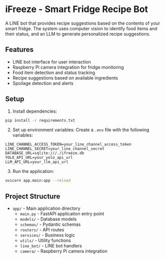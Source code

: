 # iFreeze - Smart Fridge Recipe Bot

A LINE bot that provides recipe suggestions based on the contents of your smart fridge. The system uses computer vision to identify food items and their status, and an LLM to generate personalized recipe suggestions.

## Features

- LINE bot interface for user interaction
- Raspberry Pi camera integration for fridge monitoring
- Food item detection and status tracking
- Recipe suggestions based on available ingredients
- Spoilage detection and alerts

## Setup

1. Install dependencies:
```bash
pip install -r requirements.txt
```

2. Set up environment variables:
Create a `.env` file with the following variables:
```
LINE_CHANNEL_ACCESS_TOKEN=your_line_channel_access_token
LINE_CHANNEL_SECRET=your_line_channel_secret
DATABASE_URL=sqlite:///./ifreeze.db
YOLO_API_URL=your_yolo_api_url
LLM_API_URL=your_llm_api_url
```

3. Run the application:
```bash
uvicorn app.main:app --reload
```

## Project Structure

- `app/` - Main application directory
  - `main.py` - FastAPI application entry point
  - `models/` - Database models
  - `schemas/` - Pydantic schemas
  - `routers/` - API routes
  - `services/` - Business logic
  - `utils/` - Utility functions
  - `line_bot/` - LINE bot handlers
  - `camera/` - Raspberry Pi camera integration 